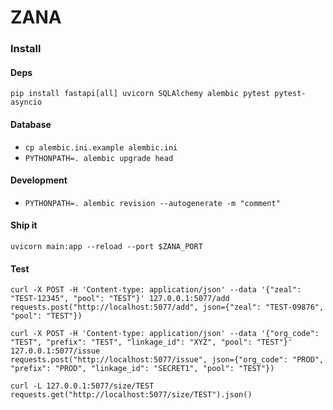 # ZANA

### Install

#### Deps

```
pip install fastapi[all] uvicorn SQLAlchemy alembic pytest pytest-asyncio
```

#### Database

* `cp alembic.ini.example alembic.ini`
* `PYTHONPATH=. alembic upgrade head`

#### Development

* `PYTHONPATH=. alembic revision --autogenerate -m "comment"`

#### Ship it

```
uvicorn main:app --reload --port $ZANA_PORT
```

#### Test

```
curl -X POST -H 'Content-type: application/json' --data '{"zeal": "TEST-12345", "pool": "TEST"}' 127.0.0.1:5077/add
requests.post("http://localhost:5077/add", json={"zeal": "TEST-09876", "pool": "TEST"})
```

```
curl -X POST -H 'Content-type: application/json' --data '{"org_code": "TEST", "prefix": "TEST", "linkage_id": "XYZ", "pool": "TEST"}' 127.0.0.1:5077/issue
requests.post("http://localhost:5077/issue", json={"org_code": "PROD", "prefix": "PROD", "linkage_id": "SECRET1", "pool": "TEST"})
```

```
curl -L 127.0.0.1:5077/size/TEST
requests.get("http://localhost:5077/size/TEST").json()
```
